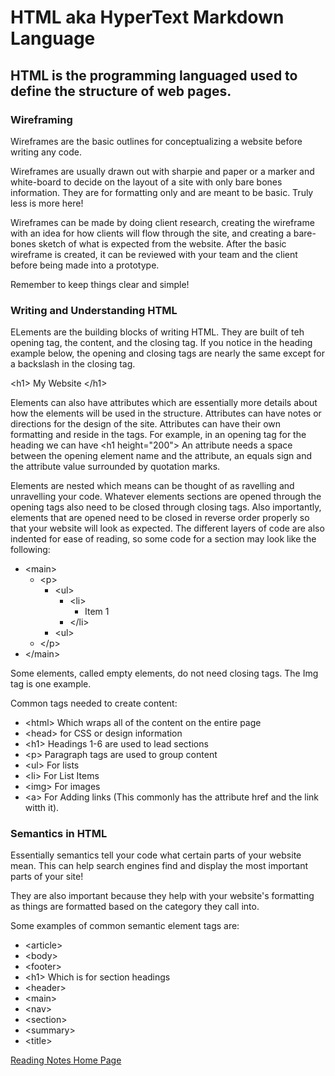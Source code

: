 # HTML aka HyperText Markdown Language

## HTML is the programming languaged used to define the structure of web pages. 

### Wireframing

Wireframes are the basic outlines for conceptualizing a website before writing any code. 

Wireframes are usually drawn out with sharpie and paper or a marker and white-board to decide on the layout of a site with only bare bones information. They are for formatting only and are meant to be basic. Truly less is more here!

Wireframes can be made by doing client research, creating the wireframe with an idea for how clients will flow through the site, and creating a bare-bones sketch of what is expected from the website. After the basic wireframe is created, it can be reviewed with your team and the client before being made into a prototype.

Remember to keep things clear and simple!

### Writing and Understanding HTML

ELements are the building blocks of writing HTML. They are built of teh opening tag, the content, and the closing tag. If you notice in the heading example below, the opening and closing tags are nearly the same except for a backslash in the closing tag.

\<h1> My Website \</h1>

Elements can also have attributes which are essentially more details about how the elements will be used in the structure. Attributes can have notes or directions for the design of the site. Attributes can have their own formatting and reside in the tags. For example, in an opening tag for the heading we can have \<h1 height="200"> An attribute needs a space between the opening element name and the attribute, an equals sign and the attribute value surrounded by quotation marks.

Elements are nested which means can be thought of as ravelling and unravelling your code. Whatever elements sections are opened through the opening tags also need to be closed through closing tags. Also importantly, elements that are opened need to be closed in reverse order properly so that your website will look as expected. The different layers of code are also indented for ease of reading, so some code for a section may look like the following:

- \<main>
  - \<p>
    - \<ul>
      - \<li>
        - Item 1
      - \</li>
    - \<ul>
  - \</p>
- \</main>

Some elements, called empty elements, do not need closing tags. The Img tag is one example. 

Common tags needed to create content:
- \<html> Which wraps all of the content on the entire page
- \<head> for CSS or design information
- \<h1> Headings 1-6 are used to lead sections
- \<p> Paragraph tags are used to group content
- \<ul> For lists
- \<li> For List Items
- \<img> For images
- \<a> For Adding links (This commonly has the attribute href and the link witth it).


### Semantics in HTML
Essentially semantics tell your code what certain parts of your website mean. This can help search engines find and display the most important parts of your site!

They are also important because they help with your website's formatting as things are formatted based on the category they call into. 

Some examples of common semantic element tags are:
- \<article> 
- \<body>
- \<footer>
- \<h1> Which is for section headings
- \<header> 
- \<main> 
- \<nav>
- \<section> 
- \<summary> 
- \<title> 
 
[Reading Notes Home Page](README.md)